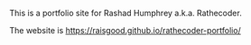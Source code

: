 This is a portfolio site for Rashad Humphrey a.k.a. Rathecoder.

The website is https://raisgood.github.io/rathecoder-portfolio/

